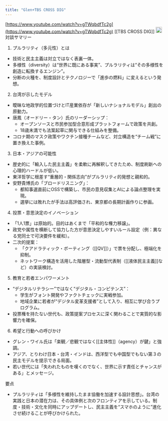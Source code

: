 ```yaml
---
title: "Glen+TBS CROSS DIG"
---
```


[https://www.youtube.com/watch?v=gTWqbdfTc2g](https://www.youtube.com/watch?v=gTWqbdfTc2g)
[[TBS CROSS DIG]]
<img src='https://scrapbox.io/api/pages/nishio/o3/icon' alt='o3.icon' height="19.5"/>
対談サマリー

1. プルラリティ（多元性）とは
- 技術と民主主義は対立ではなく表裏一体。
- 多様性（diversity）は“世界に既にある事実”、プルラリティは“その多様性を創造に転換するエンジン”。
- 分断の火種を、制度設計とテクノロジーで「進歩の燃料」に変えるという発想。

2. 台湾が示したモデル
- 曖昧な地政学的位置づけとIT産業依存が「新しいナショナルモデル」創出の原動力。
- 唐鳳（オードリー・タン）氏のリーダーシップ：
    - オープンソースと市民参加型合意形成プラットフォームで政策を共創。
    - 18歳未満でも法案起草に関与できる仕組みを整備。
- コロナ期のマスク政策やワクチン接種チームなど、対立構造を“チーム戦”に置き換えた事例。

3. 日本・アジアの可能性
- 歴史的に「輸入した民主主義」を柔軟に再解釈してきたため、制度刷新への心理的ハードルが低い。
- 東洋哲学に根差す“重層的・関係志向”がプルラリティ的発想と親和的。
- 安野貴博氏の「ブロードリスニング」：
    - 都知事選直前にOSSで構築し、市民の意見収集とAIによる論点整理を実現。
    - 選挙には敗れたが手法は高評価され、東京都の長期計画作りに参画。

4. 投票・意思決定のイノベーション
- 「1人1票」は原始的。目的はあくまで「平和的な権力移譲」。
- 政党や属性を横断して協力した方が意思決定しやすいルール設定（例：異なる党同士で可決要件を緩和）。
- 二次的提案：
    - 「クアドラティック・ボーティング（[[QV]]）」で票を分配し、極端化を抑制。
    - ネットワーク構造を活用した階層型・流動型代表制（[[液体民主主義]]など）の実装検討。

5. 教育と若者エンパワーメント
- “デジタルリテラシー”ではなく“デジタル・コンピテンス”：
    - 学生がフォント開発やファクトチェックに実戦参加。
    - 地域企業に若者が“デジタル変革支援者”として入り、相互に学び合うプログラム。
- 投票権を持たない世代も、政策提案プロセスに深く関わることで実質的な影響力を確保。

6. 希望と行動への呼びかけ
- グレン・ワイル氏は「楽観／悲観ではなく[[主体性]]（agency）が鍵」と強調。
- アジア、とりわけ日本・台湾・インドは、西洋型でも中国型でもない第３の民主モデルを提示できる局面。
- 若い世代には「失われたものを嘆くのでなく、世界に示す責任とチャンスがある」とメッセージ。

要点
- プルラリティは「多様性を維持したまま協働を加速する設計思想」。台湾の実践と日本の潜在力は、その具体例と次のフロンティアを示している。制度・技術・文化を同時にアップデートし、民主主義を“スマホのように”進化させ続けることが呼びかけられた。
